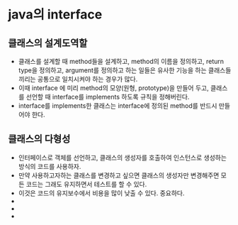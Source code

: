 # java의 interface
## 클래스의 설계도역할
* 클래스를 설계할 때 method들을 설계하고, method의 이름을 정의하고, return type을 정의하고, argument를 정의하고 하는 일들은 유사한 기능을 하는 클래스들끼리는 공통으로 일치시켜야 하는 경우가 많다.
* 이때 interface 에 미리 method의 모양(원형, prototype)을 만들어 두고, 클래스를 선언할 때 interface를 implements 하도록 규칙을 정해버린다.
* interface를 implements한 클래스는 interface에 정의된 method를 반드시 만들어야 한다.

## 클래스의 다형성
* 인터페이스로 객체를 선언하고, 클래스의 생성자를 호출하여 인스턴스로 생성하는 방식의 코드를 사용하자.
* 만약 사용하고자하는 클래스를 변경하고 싶으면 클래스의 생성자만 변경해주면 모든 코드는 그래도 유지하면서 테스트를 할 수 있다.
* 이것은 코드의 유지보수에서 비용을 많이 낮출 수 있다. 중요하다.
* 
* 
* 